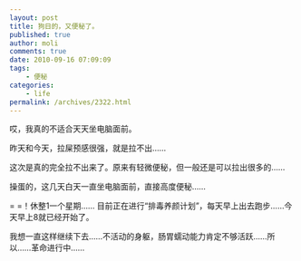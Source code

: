 ```yaml
---
layout: post
title: 狗日的，又便秘了。
published: true
author: moli
comments: true
date: 2010-09-16 07:09:09
tags:
    - 便秘
categories:
    - life
permalink: /archives/2322.html
---
```

哎，我真的不适合天天坐电脑面前。

昨天和今天，拉屎预感很强，就是拉不出……

这次是真的完全拉不出来了。原来有轻微便秘，但一般还是可以拉出很多的……

操蛋的，这几天白天一直坐电脑面前，直接高度便秘……

= =！休整1一个星期…… 目前正在进行“排毒养颜计划”，每天早上出去跑步……今天早上8就已经开始了。

我想一直这样继续下去……不活动的身躯，肠胃蠕动能力肯定不够活跃……所以……革命进行中……